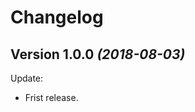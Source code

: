 Changelog
=========

Version 1.0.0 *(2018-08-03)*
----------------------------

Update:
- Frist release.